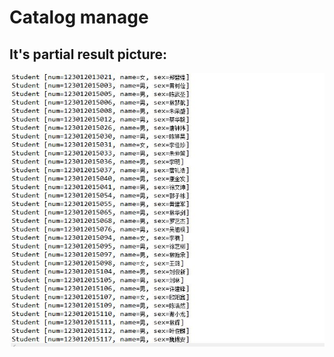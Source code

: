 Catalog manage
=================
It's partial result picture:<br>
-----------------------------------
![result picture1](https://github.com/qinyitian/javawork/raw/master/img/11.JPG)<br>


